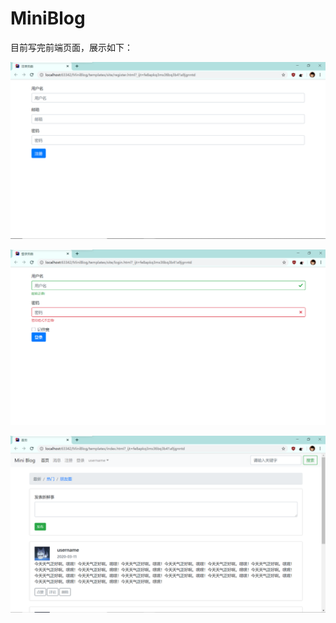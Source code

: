 # MiniBlog

目前写完前端页面，展示如下：


![index](pics/register.png)

![index](pics/login.png)

![index](pics/index.png)
